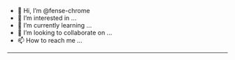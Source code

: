 - 👋 Hi, I’m @fense-chrome
- 👀 I’m interested in ...
- 🌱 I’m currently learning ...
- 💞️ I’m looking to collaborate on ...
- 📫 How to reach me ...

<!---
fense-chrome/fense-chrome is a ✨ special ✨ repository because its `README.md` (this file) appears on your GitHub profile.
You can click the Preview link to take a look at your changes.
--->
-------------------------------
